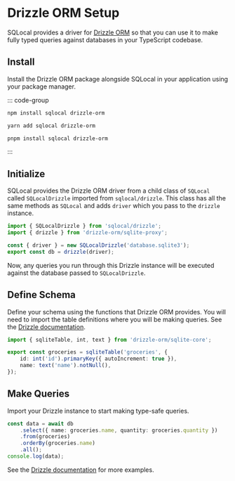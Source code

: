 # Drizzle ORM Setup

SQLocal provides a driver for [Drizzle ORM](https://orm.drizzle.team/) so that you can use it to make fully typed queries against databases in your TypeScript codebase.

## Install

Install the Drizzle ORM package alongside SQLocal in your application using your package manager.

::: code-group

```sh [npm]
npm install sqlocal drizzle-orm
```

```sh [yarn]
yarn add sqlocal drizzle-orm
```

```sh [pnpm]
pnpm install sqlocal drizzle-orm
```

:::

## Initialize

SQLocal provides the Drizzle ORM driver from a child class of `SQLocal` called `SQLocalDrizzle` imported from `sqlocal/drizzle`. This class has all the same methods as `SQLocal` and adds `driver` which you pass to the `drizzle` instance.

```typescript
import { SQLocalDrizzle } from 'sqlocal/drizzle';
import { drizzle } from 'drizzle-orm/sqlite-proxy';

const { driver } = new SQLocalDrizzle('database.sqlite3');
export const db = drizzle(driver);
```

Now, any queries you run through this Drizzle instance will be executed against the database passed to `SQLocalDrizzle`.

## Define Schema

Define your schema using the functions that Drizzle ORM provides. You will need to import the table definitions where you will be making queries. See the [Drizzle documentation](https://orm.drizzle.team/docs/sql-schema-declaration).

```typescript
import { sqliteTable, int, text } from 'drizzle-orm/sqlite-core';

export const groceries = sqliteTable('groceries', {
	id: int('id').primaryKey({ autoIncrement: true }),
	name: text('name').notNull(),
});
```

## Make Queries

Import your Drizzle instance to start making type-safe queries.

```typescript
const data = await db
	.select({ name: groceries.name, quantity: groceries.quantity })
	.from(groceries)
	.orderBy(groceries.name)
	.all();
console.log(data);
```

See the [Drizzle documentation](https://orm.drizzle.team/docs/crud) for more examples.
